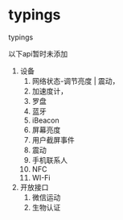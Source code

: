 # typings
typings

以下api暂时未添加
1. 设备
    1. 网络状态-调节亮度 | 震动，
    2. 加速度计，
    3. 罗盘
    4. 蓝牙
    5. iBeacon
    6. 屏幕亮度
    7. 用户截屏事件
    8. 震动
    9. 手机联系人
    10. NFC
    11. WI-Fi
2. 开放接口
    1. 微信运动
    2. 生物认证
